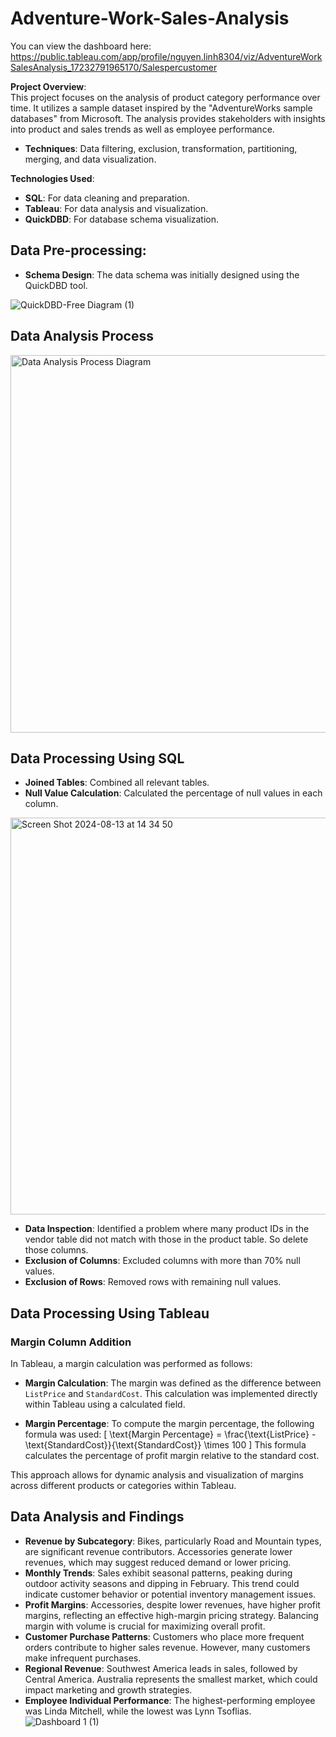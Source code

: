 # Adventure-Work-Sales-Analysis
You can view the dashboard here: https://public.tableau.com/app/profile/nguyen.linh8304/viz/AdventureWorkSalesAnalysis_17232791965170/Salespercustomer

**Project Overview**:  
This project focuses on the analysis of product category performance over time. It utilizes a sample dataset inspired by the "AdventureWorks sample databases" from Microsoft. The analysis provides stakeholders with insights into product and sales trends as well as employee performance.

- **Techniques**: Data filtering, exclusion, transformation, partitioning, merging, and data visualization.

**Technologies Used**:
- **SQL**: For data cleaning and preparation.
- **Tableau**: For data analysis and visualization.
- **QuickDBD**: For database schema visualization.

## Data Pre-processing:
- **Schema Design**: The data schema was initially designed using the QuickDBD tool.

![QuickDBD-Free Diagram (1)](https://github.com/user-attachments/assets/2ec78dd5-3859-45a9-884b-272a892a7966)

  
## Data Analysis Process

<img width="604" alt="Data Analysis Process Diagram " src="https://github.com/user-attachments/assets/c558924f-520c-49a5-be3c-d2bb7d9dbe90">


## Data Processing Using SQL
- **Joined Tables**: Combined all relevant tables.
- **Null Value Calculation**: Calculated the percentage of null values in each column.
<img width="635" alt="Screen Shot 2024-08-13 at 14 34 50" src="https://github.com/user-attachments/assets/9d36dded-54b1-47e5-bcc7-5f198b912870">

- **Data Inspection**: Identified a problem where many product IDs in the vendor table did not match with those in the product table. So delete those columns.
- **Exclusion of Columns**: Excluded columns with more than 70% null values.
- **Exclusion of Rows**: Removed rows with remaining null values.

## Data Processing Using Tableau

### Margin Column Addition

In Tableau, a margin calculation was performed as follows:

- **Margin Calculation**: The margin was defined as the difference between `ListPrice` and `StandardCost`. This calculation was implemented directly within Tableau using a calculated field.

- **Margin Percentage**: To compute the margin percentage, the following formula was used:
  \[
  \text{Margin Percentage} = \frac{\text{ListPrice} - \text{StandardCost}}{\text{StandardCost}} \times 100
  \]
  This formula calculates the percentage of profit margin relative to the standard cost.

This approach allows for dynamic analysis and visualization of margins across different products or categories within Tableau.


## Data Analysis and Findings
- **Revenue by Subcategory**: Bikes, particularly Road and Mountain types, are significant revenue contributors. Accessories generate lower revenues, which may suggest reduced demand or lower pricing.
- **Monthly Trends**: Sales exhibit seasonal patterns, peaking during outdoor activity seasons and dipping in February. This trend could indicate customer behavior or potential inventory management issues.
- **Profit Margins**: Accessories, despite lower revenues, have higher profit margins, reflecting an effective high-margin pricing strategy. Balancing margin with volume is crucial for maximizing overall profit.
- **Customer Purchase Patterns**: Customers who place more frequent orders contribute to higher sales revenue. However, many customers make infrequent purchases.
- **Regional Revenue**: Southwest America leads in sales, followed by Central America. Australia represents the smallest market, which could impact marketing and growth strategies.
- **Employee Individual Performance**: The highest-performing employee was Linda Mitchell, while the lowest was Lynn Tsoflias.
![Dashboard 1 (1)](https://github.com/user-attachments/assets/4d56fe27-31b3-4f8d-a0a3-0f210680a2c1)


